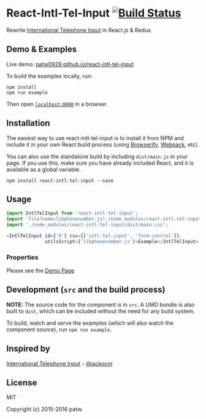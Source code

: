 # React-Intl-Tel-Input [![Build Status](https://travis-ci.org/patw0929/react-intl-tel-input.svg)](https://travis-ci.org/patw0929/react-intl-tel-input)

Rewrite [International Telephone Input](https://github.com/Bluefieldscom/intl-tel-input) in React.js & Redux.


## Demo & Examples

Live demo: [patw0929.github.io/react-intl-tel-input](http://patw0929.github.io/react-intl-tel-input/)

To build the examples locally, run:

```
npm install
npm run example
```

Then open [`localhost:8000`](http://localhost:8000) in a browser.


## Installation

The easiest way to use react-intl-tel-input is to install it from NPM and include it in your own React build process (using [Browserify](http://browserify.org), [Webpack](http://webpack.github.io/), etc).

You can also use the standalone build by including `dist/main.js` in your page. If you use this, make sure you have already included React, and it is available as a global variable.

```
npm install react-intl-tel-input --save
```


## Usage

```javascript
import IntlTelInput from 'react-intl-tel-input';
import 'file?name=libphonenumber.js!./node_modules/react-intl-tel-input/dist/libphonenumber.js';
import './node_modules/react-intl-tel-input/dist/main.css';

<IntlTelInput id={'0'} css={['intl-tel-input', 'form-control']}
              utilsScript={'libphonenumber.js'}>Example</IntlTelInput>
```

### Properties

Please see the [Demo Page](http://patw0929.github.io/react-intl-tel-input/)


## Development (`src` and the build process)

**NOTE:** The source code for the component is in `src`. A UMD bundle is also built to `dist`, which can be included without the need for any build system.

To build, watch and serve the examples (which will also watch the component source), run `npm run example`.

## Inspired by

[International Telephone Input](https://github.com/jackocnr/intl-tel-input) - [@jackocnr](https://github.com/jackocnr)

## License

MIT

Copyright (c) 2015-2016 patw.
